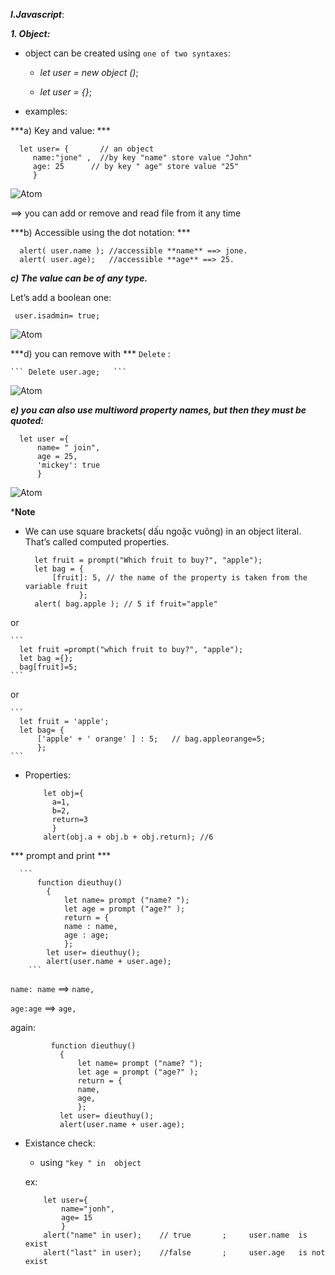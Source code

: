  ***I.Javascript***:

***1. Object:***

- object can be created using ```one of two syntaxes```: 

  + *let user = new object ()*;
  
  + *let user = {}*;
  
- examples:

***a)  Key and value: *** 

```
  let user= {       // an object
     name:"jone" ,  //by key "name" store value "John"
     age: 25      // by key " age" store value "25"
     }
```

  ![Atom](http://javascript.info/article/object/object-user@2x.png)
    
==> you can add or remove and read file from it any time

***b)  Accessible using the dot notation: ***

```
  alert( user.name ); //accessible **name** ==> jone.
  alert( user.age);   //accessible **age** ==> 25.
```

***c) The value can be of any type.***

 Let’s add a boolean one:
 
 ``` 
  user.isadmin= true;
```

  ![Atom](http://javascript.info/article/object/object-user-isadmin@2x.png)
  
***d) you can remove with  ***  `Delete` :

    ``` Delete user.age;   ```
    
   ![Atom](http://javascript.info/article/object/object-user-delete@2x.png)
   
***e) you can also use multiword property names, but then they must be quoted:***

  ```
    let user ={
        name= " join",
        age = 25,
        'mickey': true
        }
   ```

![Atom](http://javascript.info/article/object/object-user-props@2x.png)

***Note**
              
- We can use square brackets( dấu ngoặc vuông)  in an object literal. That’s called computed properties.

    ```
      let fruit = prompt("Which fruit to buy?", "apple");
      let bag = {
          [fruit]: 5, // the name of the property is taken from the variable fruit
                };
      alert( bag.apple ); // 5 if fruit="apple"
    ```
    
 or 
 
    ``` 
      let fruit =prompt("which fruit to buy?", "apple");
      let bag ={};
      bag[fruit]=5;
    ```
    
or 

    ``` 
      let fruit = 'apple';
      let bag= {
          ['apple' + ' orange' ] : 5;   // bag.appleorange=5;
          };
    ```
    
- Properties:

    ```
        let obj={
          a=1, 
          b=2,
          return=3
          }
        alert(obj.a + obj.b + obj.return); //6
     ```
     
     
*** prompt and print ***


      ```
          function dieuthuy()
            {
                let name= prompt ("name? ");
                let age = prompt ("age?" );
                return = {
                name : name,
                age : age;
                };
            let user= dieuthuy();
            alert(user.name + user.age);
        ```
      
   `name: name` ==> `name,`
      
   `age:age` ==> `age,`
      
again:

 ```
          function dieuthuy()
            {
                let name= prompt ("name? ");
                let age = prompt ("age?" );
                return = {
                name,
                age,
                };
            let user= dieuthuy();
            alert(user.name + user.age);
```
                
- Existance check:

  + using ` "key " in  object `
  
  ex:
  
    ```
        let user={
            name="jonh",
            age= 15
            }
        alert("name" in user);    // true       ;     user.name  is exist
        alert("last" in user);    //false       ;     user.age   is not exist
    ```
    








